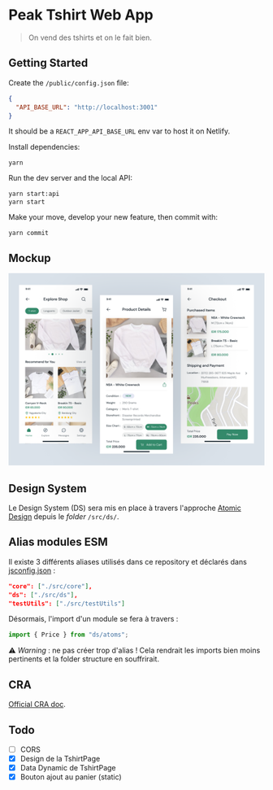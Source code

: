 # Peak Tshirt Web App

> On vend des tshirts et on le fait bien.

## Getting Started

Create the `/public/config.json` file:

```json
{
  "API_BASE_URL": "http://localhost:3001"
}
```

It should be a `REACT_APP_API_BASE_URL` env var to host it on Netlify.

Install dependencies:

```shell
yarn
```

Run the dev server and the local API:

```shell
yarn start:api
yarn start
```

Make your move, develop your new feature, then commit with:

```shell
yarn commit
```

## Mockup

![Mockup](./docs/mockup.png)

## Design System

Le Design System (DS) sera mis en place à travers l'approche [Atomic Design](https://atomicdesign.bradfrost.com/table-of-contents/) depuis le _folder_ `/src/ds/`.

## Alias modules ESM

Il existe 3 différents aliases utilisés dans ce repository et déclarés dans [jsconfig.json](./jsconfig.json) :

```json
"core": ["./src/core"],
"ds": ["./src/ds"],
"testUtils": ["./src/testUtils"]
```

Désormais, l'import d'un module se fera à travers :

```javascript
import { Price } from "ds/atoms";
```

⚠ _Warning_ : ne pas créer trop d'alias ! Cela rendrait les imports bien moins pertinents et la folder structure en souffrirait.

## CRA

[Official CRA doc](./docs/CRA.md).

## Todo

- [ ] CORS
- [x] Design de la TshirtPage
- [x] Data Dynamic de TshirtPage
- [x] Bouton ajout au panier (static)
